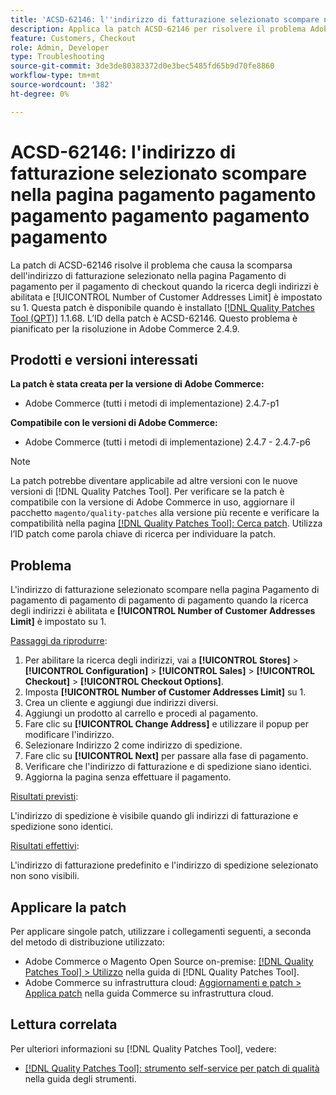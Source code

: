 ```yaml
---
title: 'ACSD-62146: l''indirizzo di fatturazione selezionato scompare nella pagina pagamento pagamento pagamento pagamento pagamento pagamento'
description: Applica la patch ACSD-62146 per risolvere il problema Adobe Commerce, in cui l’indirizzo di fatturazione selezionato scompare nella pagina Pagamento di pagamento per il pagamento di checkout quando la ricerca degli indirizzi è abilitata e il limite Numero di indirizzi cliente è impostato su 1.
feature: Customers, Checkout
role: Admin, Developer
type: Troubleshooting
source-git-commit: 3de3de80383372d0e3bec5485fd65b9d70fe8860
workflow-type: tm+mt
source-wordcount: '382'
ht-degree: 0%

---
```



# ACSD-62146: l&#39;indirizzo di fatturazione selezionato scompare nella pagina pagamento pagamento pagamento pagamento pagamento pagamento

La patch di ACSD-62146 risolve il problema che causa la scomparsa dell&#39;indirizzo di fatturazione selezionato nella pagina Pagamento di pagamento per il pagamento di checkout quando la ricerca degli indirizzi è abilitata e [!UICONTROL Number of Customer Addresses Limit] è impostato su 1. Questa patch è disponibile quando è installato [[!DNL Quality Patches Tool (QPT)]](/help/tools/quality-patches-tool/quality-patches-tool-to-self-serve-quality-patches.md) 1.1.68. L’ID della patch è ACSD-62146. Questo problema è pianificato per la risoluzione in Adobe Commerce 2.4.9.

## Prodotti e versioni interessati

**La patch è stata creata per la versione di Adobe Commerce:**

* Adobe Commerce (tutti i metodi di implementazione) 2.4.7-p1

**Compatibile con le versioni di Adobe Commerce:**

* Adobe Commerce (tutti i metodi di implementazione) 2.4.7 - 2.4.7-p6

>[!NOTE]
>
>La patch potrebbe diventare applicabile ad altre versioni con le nuove versioni di [!DNL Quality Patches Tool]. Per verificare se la patch è compatibile con la versione di Adobe Commerce in uso, aggiornare il pacchetto `magento/quality-patches` alla versione più recente e verificare la compatibilità nella pagina [[!DNL Quality Patches Tool]: Cerca patch](https://experienceleague.adobe.com/tools/commerce-quality-patches/index.html). Utilizza l’ID patch come parola chiave di ricerca per individuare la patch.

## Problema

L&#39;indirizzo di fatturazione selezionato scompare nella pagina Pagamento di pagamento di pagamento di pagamento di pagamento quando la ricerca degli indirizzi è abilitata e **[!UICONTROL Number of Customer Addresses Limit]** è impostato su 1.

<u>Passaggi da riprodurre</u>:

1. Per abilitare la ricerca degli indirizzi, vai a **[!UICONTROL Stores]** > **[!UICONTROL Configuration]** > **[!UICONTROL Sales]** > **[!UICONTROL Checkout]** > **[!UICONTROL Checkout Options]**.
1. Imposta **[!UICONTROL Number of Customer Addresses Limit]** su 1.
1. Crea un cliente e aggiungi due indirizzi diversi.
1. Aggiungi un prodotto al carrello e procedi al pagamento.
1. Fare clic su **[!UICONTROL Change Address]** e utilizzare il popup per modificare l&#39;indirizzo.
1. Selezionare Indirizzo 2 come indirizzo di spedizione.
1. Fare clic su **[!UICONTROL Next]** per passare alla fase di pagamento.
1. Verificare che l&#39;indirizzo di fatturazione e di spedizione siano identici.
1. Aggiorna la pagina senza effettuare il pagamento.

<u>Risultati previsti</u>:

L&#39;indirizzo di spedizione è visibile quando gli indirizzi di fatturazione e spedizione sono identici.

<u>Risultati effettivi</u>:

L&#39;indirizzo di fatturazione predefinito e l&#39;indirizzo di spedizione selezionato non sono visibili.

## Applicare la patch

Per applicare singole patch, utilizzare i collegamenti seguenti, a seconda del metodo di distribuzione utilizzato:

* Adobe Commerce o Magento Open Source on-premise: [[!DNL Quality Patches Tool] > Utilizzo](/help/tools/quality-patches-tool/usage.md) nella guida di [!DNL Quality Patches Tool].
* Adobe Commerce su infrastruttura cloud: [Aggiornamenti e patch > Applica patch](https://experienceleague.adobe.com/docs/commerce-cloud-service/user-guide/develop/upgrade/apply-patches.html) nella guida Commerce su infrastruttura cloud.

## Lettura correlata

Per ulteriori informazioni su [!DNL Quality Patches Tool], vedere:

* [[!DNL Quality Patches Tool]: strumento self-service per patch di qualità](/help/tools/quality-patches-tool/quality-patches-tool-to-self-serve-quality-patches.md) nella guida degli strumenti.
